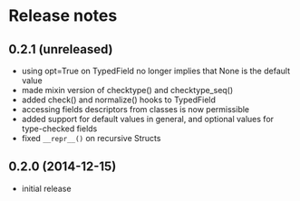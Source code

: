 # Release notes

## 0.2.1 (unreleased)

- using opt=True on TypedField no longer implies that None is
  the default value
- made mixin version of checktype() and checktype_seq()
- added check() and normalize() hooks to TypedField
- accessing fields descriptors from classes is now permissible
- added support for default values in general, and optional values
  for type-checked fields
- fixed `__repr__()` on recursive Structs

## 0.2.0 (2014-12-15)

- initial release
